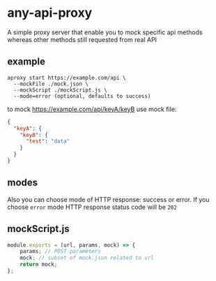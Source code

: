 # any-api-proxy
A simple proxy server that enable you to mock specific api methods
whereas other methods still requested from real API

## example

```
aproxy start https://example.com/api \
  --mockFile ./mock.json \
  --mockScript ./mockScript.js \
  --mode=error (optional, defaults to success)              
```

to mock https://example.com/api/keyA/keyB use mock file:
```json
{
  "keyA": {
    "keyB": {
      "test": "data"
    }
  }
}
```

## modes
Also you can choose mode of HTTP response: success or error. If you choose `error` mode HTTP response status code will be `202`

## mockScript.js
```js
module.exports = (url, params, mock) => {
    params; // POST parameters
    mock; // subset of mock.json related to url
    return mock;
};
```
